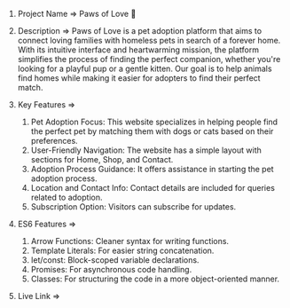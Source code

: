 01. Project Name => Paws of Love 🐾

02. Description => 
Paws of Love is a pet adoption platform that aims to connect loving families with homeless pets in search of a forever home. With its intuitive interface and heartwarming mission, the platform simplifies the process of finding the perfect companion, whether you're looking for a playful pup or a gentle kitten. Our goal is to help animals find homes while making it easier for adopters to find their perfect match.

03. Key Features =>
    01. Pet Adoption Focus: This website specializes in helping people find the perfect pet by matching them     with dogs or cats based on their preferences.
    02. User-Friendly Navigation: The website has a simple layout with sections for Home, Shop, and Contact.
    03. Adoption Process Guidance: It offers assistance in starting the pet adoption process.
    04. Location and Contact Info: Contact details are included for queries related to adoption.
    05. Subscription Option: Visitors can subscribe for updates.

04. ES6 Features =>
    01. Arrow Functions: Cleaner syntax for writing functions.
    02. Template Literals: For easier string concatenation.
    03. let/const: Block-scoped variable declarations.
    04. Promises: For asynchronous code handling.
    05. Classes: For structuring the code in a more object-oriented manner.

05. Live Link => 